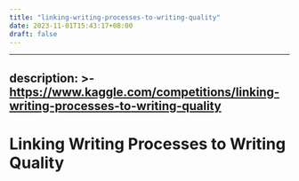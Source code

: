 ```yaml
---
title: "linking-writing-processes-to-writing-quality"
date: 2023-11-01T15:43:17+08:00
draft: false
---
```


---
description: >-
  https://www.kaggle.com/competitions/linking-writing-processes-to-writing-quality
---

# Linking Writing Processes to Writing Quality

